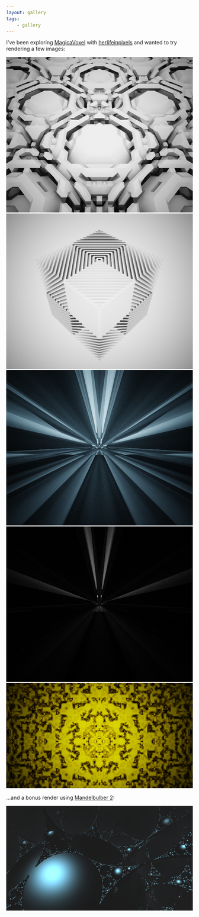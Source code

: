 ```yaml
---
layout: gallery
tags:
    - gallery
---
```


I've been exploring [MagicaVoxel](https://ephtracy.github.io/) with [herlifeinpixels](https://twitter.com/herlifeinpixels/status/1061891927312805888) and wanted to try rendering a few images:

![Sketch 1](../../../../../content/images/blog/voxels-gallery/pattern.png)
![Sketch 2](../../../../../content/images/blog/voxels-gallery/qube.png)
![Sketch 3](../../../../../content/images/blog/voxels-gallery/blue-tunnel.png)
![Sketch 4](../../../../../content/images/blog/voxels-gallery/tunnel.png)
![Sketch 5](../../../../../content/images/blog/voxels-gallery/bg.png)

…and a bonus render using [Mandelbulber 2](https://github.com/buddhi1980/mandelbulber2):

![Sketch 6](../../../../../content/images/blog/voxels-gallery/bulbs.png)

